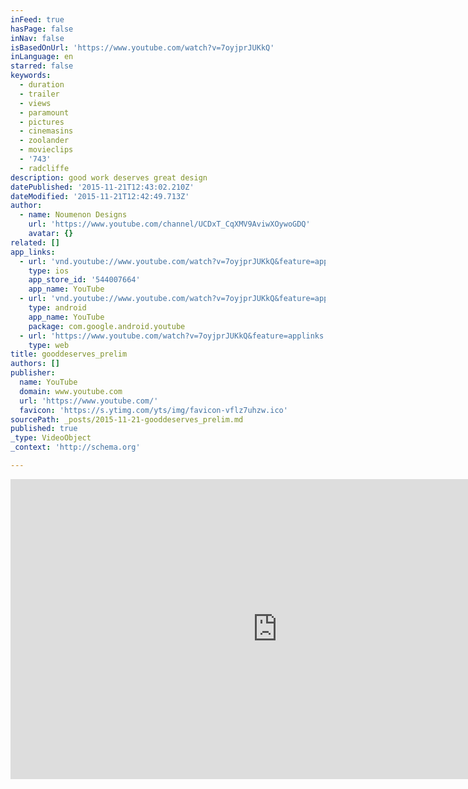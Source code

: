 ```yaml
---
inFeed: true
hasPage: false
inNav: false
isBasedOnUrl: 'https://www.youtube.com/watch?v=7oyjprJUKkQ'
inLanguage: en
starred: false
keywords:
  - duration
  - trailer
  - views
  - paramount
  - pictures
  - cinemasins
  - zoolander
  - movieclips
  - '743'
  - radcliffe
description: good work deserves great design
datePublished: '2015-11-21T12:43:02.210Z'
dateModified: '2015-11-21T12:42:49.713Z'
author:
  - name: Noumenon Designs
    url: 'https://www.youtube.com/channel/UCDxT_CqXMV9AviwXOywoGDQ'
    avatar: {}
related: []
app_links:
  - url: 'vnd.youtube://www.youtube.com/watch?v=7oyjprJUKkQ&feature=applinks'
    type: ios
    app_store_id: '544007664'
    app_name: YouTube
  - url: 'vnd.youtube://www.youtube.com/watch?v=7oyjprJUKkQ&feature=applinks'
    type: android
    app_name: YouTube
    package: com.google.android.youtube
  - url: 'https://www.youtube.com/watch?v=7oyjprJUKkQ&feature=applinks'
    type: web
title: gooddeserves_prelim
authors: []
publisher:
  name: YouTube
  domain: www.youtube.com
  url: 'https://www.youtube.com/'
  favicon: 'https://s.ytimg.com/yts/img/favicon-vflz7uhzw.ico'
sourcePath: _posts/2015-11-21-gooddeserves_prelim.md
published: true
_type: VideoObject
_context: 'http://schema.org'

---
```

<iframe src="https://cdn.embedly.com/widgets/media.html?src=https%3A%2F%2Fwww.youtube.com%2Fembed%2F7oyjprJUKkQ%3Ffeature%3Doembed&amp;url=https%3A%2F%2Fwww.youtube.com%2Fwatch%3Fv%3D7oyjprJUKkQ&amp;image=https%3A%2F%2Fi.ytimg.com%2Fvi%2F7oyjprJUKkQ%2Fhqdefault.jpg&amp;key=b7d04c9b404c499eba89ee7072e1c4f7&amp;type=text%2Fhtml&amp;schema=youtube" width="854" height="480" scrolling="no" frameborder="0" allowfullscreen="allowfullscreen" style=""></iframe>